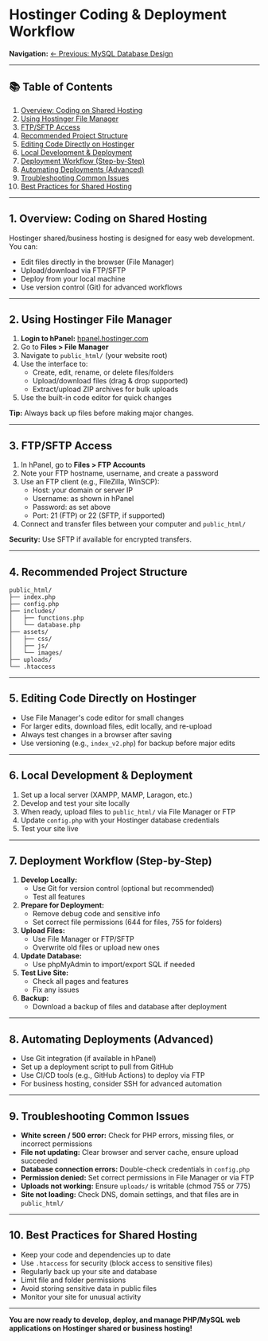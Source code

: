 # Hostinger Coding & Deployment Workflow

**Navigation:** [← Previous: MySQL Database Design](05-mysql-database-design.md)

---

## 📚 Table of Contents

1. [Overview: Coding on Shared Hosting](#overview-coding-on-shared-hosting)
2. [Using Hostinger File Manager](#using-hostinger-file-manager)
3. [FTP/SFTP Access](#ftpsftp-access)
4. [Recommended Project Structure](#recommended-project-structure)
5. [Editing Code Directly on Hostinger](#editing-code-directly-on-hostinger)
6. [Local Development & Deployment](#local-development--deployment)
7. [Deployment Workflow (Step-by-Step)](#deployment-workflow-step-by-step)
8. [Automating Deployments (Advanced)](#automating-deployments-advanced)
9. [Troubleshooting Common Issues](#troubleshooting-common-issues)
10. [Best Practices for Shared Hosting](#best-practices-for-shared-hosting)

---

## 1. Overview: Coding on Shared Hosting

Hostinger shared/business hosting is designed for easy web development. You can:
- Edit files directly in the browser (File Manager)
- Upload/download via FTP/SFTP
- Deploy from your local machine
- Use version control (Git) for advanced workflows

---

## 2. Using Hostinger File Manager

1. **Login to hPanel:** [hpanel.hostinger.com](https://hpanel.hostinger.com)
2. Go to **Files > File Manager**
3. Navigate to `public_html/` (your website root)
4. Use the interface to:
   - Create, edit, rename, or delete files/folders
   - Upload/download files (drag & drop supported)
   - Extract/upload ZIP archives for bulk uploads
5. Use the built-in code editor for quick changes

**Tip:** Always back up files before making major changes.

---

## 3. FTP/SFTP Access

1. In hPanel, go to **Files > FTP Accounts**
2. Note your FTP hostname, username, and create a password
3. Use an FTP client (e.g., FileZilla, WinSCP):
   - Host: your domain or server IP
   - Username: as shown in hPanel
   - Password: as set above
   - Port: 21 (FTP) or 22 (SFTP, if supported)
4. Connect and transfer files between your computer and `public_html/`

**Security:** Use SFTP if available for encrypted transfers.

---

## 4. Recommended Project Structure

```
public_html/
├── index.php
├── config.php
├── includes/
│   ├── functions.php
│   └── database.php
├── assets/
│   ├── css/
│   ├── js/
│   └── images/
├── uploads/
└── .htaccess
```

---

## 5. Editing Code Directly on Hostinger

- Use File Manager's code editor for small changes
- For larger edits, download files, edit locally, and re-upload
- Always test changes in a browser after saving
- Use versioning (e.g., `index_v2.php`) for backup before major edits

---

## 6. Local Development & Deployment

1. Set up a local server (XAMPP, MAMP, Laragon, etc.)
2. Develop and test your site locally
3. When ready, upload files to `public_html/` via File Manager or FTP
4. Update `config.php` with your Hostinger database credentials
5. Test your site live

---

## 7. Deployment Workflow (Step-by-Step)

1. **Develop Locally:**
   - Use Git for version control (optional but recommended)
   - Test all features
2. **Prepare for Deployment:**
   - Remove debug code and sensitive info
   - Set correct file permissions (644 for files, 755 for folders)
3. **Upload Files:**
   - Use File Manager or FTP/SFTP
   - Overwrite old files or upload new ones
4. **Update Database:**
   - Use phpMyAdmin to import/export SQL if needed
5. **Test Live Site:**
   - Check all pages and features
   - Fix any issues
6. **Backup:**
   - Download a backup of files and database after deployment

---

## 8. Automating Deployments (Advanced)

- Use Git integration (if available in hPanel)
- Set up a deployment script to pull from GitHub
- Use CI/CD tools (e.g., GitHub Actions) to deploy via FTP
- For business hosting, consider SSH for advanced automation

---

## 9. Troubleshooting Common Issues

- **White screen / 500 error:** Check for PHP errors, missing files, or incorrect permissions
- **File not updating:** Clear browser and server cache, ensure upload succeeded
- **Database connection errors:** Double-check credentials in `config.php`
- **Permission denied:** Set correct permissions in File Manager or via FTP
- **Uploads not working:** Ensure `uploads/` is writable (chmod 755 or 775)
- **Site not loading:** Check DNS, domain settings, and that files are in `public_html/`

---

## 10. Best Practices for Shared Hosting

- Keep your code and dependencies up to date
- Use `.htaccess` for security (block access to sensitive files)
- Regularly back up your site and database
- Limit file and folder permissions
- Avoid storing sensitive data in public files
- Monitor your site for unusual activity

---

**You are now ready to develop, deploy, and manage PHP/MySQL web applications on Hostinger shared or business hosting!** 